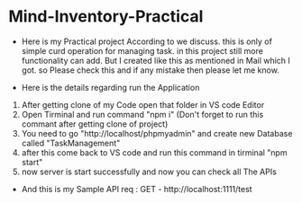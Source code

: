 # Mind-Inventory-Practical

- Here is my Practical project According to we discuss. this is only of simple curd operation for managing task. in this project still more functionality can add. But I created like this as mentioned in Mail which I got. so Please check this and if any mistake then please let me know.

- Here is the details regarding run the Application 

1) After getting clone of my Code open that folder in VS code Editor 
2) Open Tirminal and run command "npm i" (Don't forget to run this commant after getting clone of project)
3) You need to go "http://localhost/phpmyadmin" and create new Database called "TaskManagement"
4) after this come back to VS code and run this command in tirminal "npm start"
5) now server is start successfully and now you can check all The APIs

- And this is my Sample API req : GET - http://localhost:1111/test 